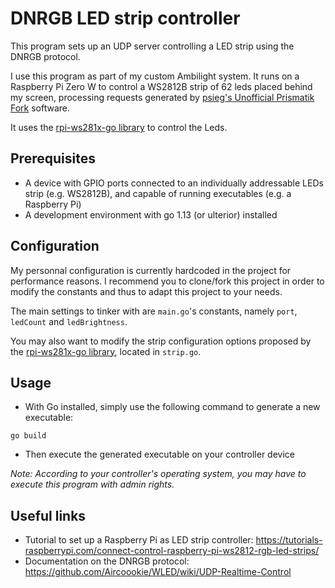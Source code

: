 # DNRGB LED strip controller
This program sets up an UDP server controlling a LED strip using the DNRGB protocol.

I use this program as part of my custom Ambilight system. It runs on a Raspberry Pi Zero W to control a WS2812B strip of 62 leds placed behind my screen, processing requests generated by [psieg's Unofficial Prismatik Fork](https://github.com/psieg/Lightpack) software.

It uses the [rpi-ws281x-go library](https://github.com/rpi-ws281x/rpi-ws281x-go) to control the Leds.

## Prerequisites
- A device with GPIO ports connected to an individually addressable LEDs strip (e.g. WS2812B), and capable of running executables (e.g. a Raspberry Pi)
- A development environment with go 1.13 (or ulterior) installed

## Configuration
My personnal configuration is currently hardcoded in the project for performance reasons. 
I recommend you to clone/fork this project in order to modify the constants and thus to adapt this project to your needs.

The main settings to tinker with are `main.go`'s constants, namely `port`, `ledCount` and `ledBrightness`.

You may also want to modify the strip configuration options proposed by the [rpi-ws281x-go library](https://github.com/rpi-ws281x/rpi-ws281x-go), located in `strip.go`.

## Usage
- With Go installed, simply use the following command to generate a new executable:
```
go build
```
- Then execute the generated executable on your controller device

*Note: According to your controller's operating system, you may have to execute this program with admin rights.*

## Useful links
- Tutorial to set up a Raspberry Pi as LED strip controller: https://tutorials-raspberrypi.com/connect-control-raspberry-pi-ws2812-rgb-led-strips/
- Documentation on the DNRGB protocol: https://github.com/Aircoookie/WLED/wiki/UDP-Realtime-Control
